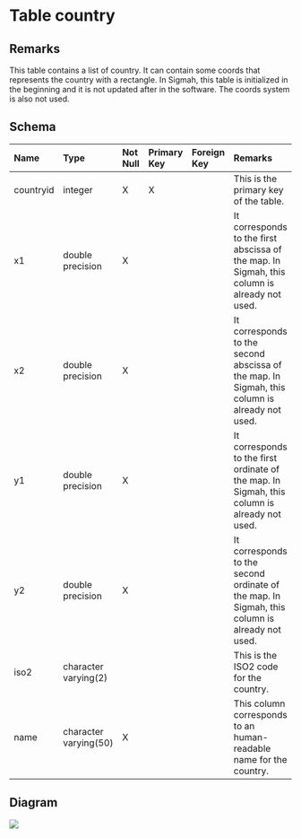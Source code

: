 # Table country #
## Remarks ##
This table contains a list of country. It can contain some coords that represents the country with a rectangle. In Sigmah, this table is initialized in the beginning and it is not updated after in the software. The coords system is also not used.

## Schema ##
| **Name** | **Type** | **Not Null** | **Primary Key** | **Foreign Key** | **Remarks** |
|:---------|:---------|:-------------|:----------------|:----------------|:------------|
| countryid | integer  | X            | X               |                 | This is the primary key of the table. |
| x1       | double precision | X            |                 |                 | It corresponds to the first abscissa of the map. In Sigmah, this column is already not used. |
| x2       | double precision | X            |                 |                 | It corresponds to the second abscissa of the map. In Sigmah, this column is already not used. |
| y1       | double precision | X            |                 |                 | It corresponds to the first ordinate of the map. In Sigmah, this column is already not used. |
| y2       | double precision | X            |                 |                 | It corresponds to the second ordinate of the map. In Sigmah, this column is already not used. |
| iso2     | character varying(2) |              |                 |                 | This is the ISO2 code for the country. |
| name     | character varying(50) | X            |                 |                 | This column corresponds to an human-readable name for the country. |

## Diagram ##
<img src='http://www.sigmah.org/svg_load.php?file=http://sigma-h.googlecode.com/svn/wiki/diagrams/country.svg' />
